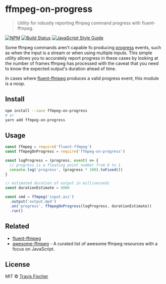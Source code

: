 # ffmpeg-on-progress

> Utility for robustly reporting ffmpeg command progress with fluent-ffmpeg.

[![NPM](https://img.shields.io/npm/v/ffmpeg-on-progress.svg)](https://www.npmjs.com/package/ffmpeg-on-progress) [![Build Status](https://travis-ci.org/transitive-bullshit/ffmpeg-on-progress.svg?branch=master)](https://travis-ci.org/transitive-bullshit/ffmpeg-on-progress) [![JavaScript Style Guide](https://img.shields.io/badge/code_style-standard-brightgreen.svg)](https://standardjs.com)

Some ffmpeg commands aren't capable fo producing [progress](https://github.com/fluent-ffmpeg/node-fluent-ffmpeg#progress-transcoding-progress-information) events, such as when the input is a stream or when using multiple inputs. This simple utility allows you to accurately report progress in these cases by looking at the number of frames ffmpeg has processed with the caveat that you need to know the expected output's duration ahead of time.

In cases where [fluent-ffmpeg](https://github.com/fluent-ffmpeg/node-fluent-ffmpeg) produces a valid progress event, this module is a noop.

## Install

```bash
npm install --save ffmpeg-on-progress
# or
yarn add ffmpeg-on-progress
```

## Usage

```js
const ffmpeg = require('fluent-ffmpeg')
const ffmpegOnProgress = require('ffmpeg-on-progress')

const logProgress = (progress, event) => {
  // progress is a floating point number from 0 to 1
  console.log('progress', (progress * 100).toFixed())
}

// estimated duration of output in milliseconds
const durationEstimate = 4000

const cmd = ffmpeg('input.avi')
  .output('output.mp4')
  .on('progress', ffmpegOnProgress(logProgress, durationEstimate))
  .run()
```

## Related

- [fluent-ffmpeg](https://github.com/fluent-ffmpeg/node-fluent-ffmpeg)
- [awesome-ffmpeg](https://github.com/transitive-bullshit/awesome-ffmpeg) - A curated list of awesome ffmpeg resources with a focus on JavaScript.

## License

MIT © [Travis Fischer](https://github.com/transitive-bullshit)
